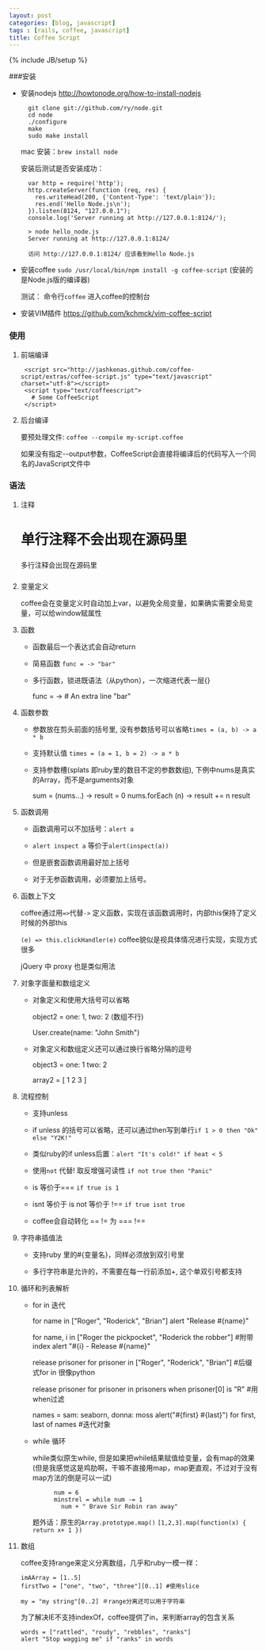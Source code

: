 ```yaml
---
layout: post
categories: [blog, javascript]
tags : [rails, coffee, javascript]
title: Coffee Script
---
```

{% include JB/setup %}

###安装

* 安装nodejs <http://howtonode.org/how-to-install-nodejs>

        git clone git://github.com/ry/node.git
        cd node
        ./configure
        make
        sudo make install

  mac 安装：`brew install node`

  安装后测试是否安装成功：

        var http = require('http');
        http.createServer(function (req, res) {
          res.writeHead(200, {'Content-Type': 'text/plain'});
          res.end('Hello Node.js\n');
        }).listen(8124, "127.0.0.1");
        console.log('Server running at http://127.0.0.1:8124/');

        > node hello_node.js
        Server running at http://127.0.0.1:8124/

        访问 http://127.0.0.1:8124/ 应该看到Hello Node.js

* 安装coffee `sudo /usr/local/bin/npm install -g coffee-script` (安装的是Node.js版的编译器)

  测试： 命令行`coffee` 进入coffee的控制台


* 安装VIM插件 <https://github.com/kchmck/vim-coffee-script>

### 使用

1. 前端编译

        <script src="http://jashkenas.github.com/coffee-script/extras/coffee-script.js" type="text/javascript" charset="utf-8"></script>
        <script type="text/coffeescript">
          # Some CoffeeScript
        </script>


2. 后台编译

   要预处理文件: `coffee --compile my-script.coffee`

   如果没有指定--output参数，CoffeeScript会直接将编译后的代码写入一个同名的JavaScript文件中

### 语法

1. 注释

    # 单行注释不会出现在源码里

    ###
      多行注释会出现在源码里
    ###

2. 变量定义

   coffee会在变量定义时自动加上var，以避免全局变量，如果确实需要全局变量，可以给window赋属性

3. 函数

   * 函数最后一个表达式会自动return

   * 简易函数 `func = -> "bar"`

   * 多行函数，锁进既语法（从python），一次缩进代表一层{}

        func = ->
          # An extra line
          "bar"

4. 函数参数

   * 参数放在剪头前面的括号里, 没有参数括号可以省略`times = (a, b) -> a * b`

   * 支持默认值 `times = (a = 1, b = 2) -> a * b`

   * 支持参数槽(splats 即ruby里的数目不定的参数数组), 下例中nums是真实的Array，而不是arguments对象

        sum = (nums...) ->
          result = 0
          nums.forEach (n) -> result += n
          result

5. 函数调用

   * 函数调用可以不加括号：`alert a`

   * `alert inspect a` 等价于`alert(inspect(a))`

   * 但是嵌套函数调用最好加上括号

   * 对于无参函数调用，必须要加上括号。

6. 函数上下文

   coffee通过用`=>`代替`->` 定义函数，实现在该函数调用时，内部this保持了定义时候的外部this

   `(e) => this.clickHandler(e)` coffee貌似是视具体情况进行实现，实现方式很多

   jQuery 中 proxy 也是类似用法

7. 对象字面量和数组定义

   * 对象定义和使用大括号可以省略

     object2 = one: 1, two: 2 (数组不行)

     User.create(name: "John Smith")

   * 对象定义和数组定义还可以通过换行省略分隔的逗号

        object3 =
          one: 1
          two: 2

        array2 = [
          1
          2
          3
        ]

8. 流程控制

   * 支持unless

   * if unless 的括号可以省略，还可以通过then写到单行`if 1 > 0 then "Ok" else "Y2K!"`

   * 类似ruby的if unless后置：`alert "It's cold!" if heat < 5`

   * 使用`not` 代替! 取反增强可读性 `if not true then "Panic"`

   * is 等价于=== `if true is 1`

   * isnt 等价于 is not 等价于 !==  `if true isnt true`

   * coffee会自动转化 == != 为 === !==

9. 字符串插值法

   * 支持ruby 里的#{变量名}，同样必须放到双引号里

   * 多行字符串是允许的，不需要在每一行前添加+, 这个单双引号都支持

10. 循环和列表解析

    * for in 迭代

        for name in ["Roger", "Roderick", "Brian"]
          alert "Release #{name}"

        for name, i in ["Roger the pickpocket", "Roderick the robber"] #附带index
          alert "#{i} - Release #{name}"

        release prisoner for prisoner in ["Roger", "Roderick", "Brian"] #后缀式for in 很像python

        release prisoner for prisoner in prisoners when prisoner[0] is "R" #用when过滤

        names = sam: seaborn, donna: moss
        alert("#{first} #{last}") for first, last of names #迭代对象

    * while 循环

      while类似原生while, 但是如果把while结果赋值给变量，会有map的效果 (但是我感觉这是鸡肋啊，干嘛不直接用map，map更直观，不过对于没有map方法的倒是可以一试)

                num = 6
                minstrel = while num -= 1
                  num + " Brave Sir Robin ran away"

      题外话：原生的`Array.prototype.map()` `[1,2,3].map(function(x) { return x+ 1 })`


11. 数组

    coffee支持range来定义分离数组，几乎和ruby一模一样：

        imAArray = [1..5]
        firstTwo = ["one", "two", "three"][0..1] #使用slice

        my = "my string"[0..2] ＃range分离还可以用于字符串

    为了解决IE不支持indexOf，coffee提供了in，来判断array的包含关系

        words = ["rattled", "roudy", "rebbles", "ranks"]
        alert "Stop wagging me" if "ranks" in words 

